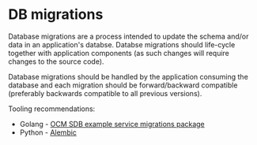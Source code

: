 # DB migrations

Database migrations are a process intended to update the schema and/or data in an application's databse. Databse migrations should life-cycle together with application components (as such changes will require changes to the source code).

Database migrations should be handled by the application consuming the database and each migration should be forward/backward compatible (preferably backwards compatible to all previous versions).

Tooling recommendations:
- Golang - [OCM SDB example service migrations package](https://gitlab.cee.redhat.com/service/sdb-ocm-example-service/-/tree/master/pkg/db)
- Python - [Alembic](https://alembic.sqlalchemy.org/en/latest/)
